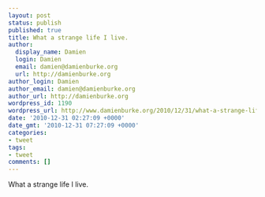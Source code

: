```yaml
---
layout: post
status: publish
published: true
title: What a strange life I live.
author:
  display_name: Damien
  login: Damien
  email: damien@damienburke.org
  url: http://damienburke.org
author_login: Damien
author_email: damien@damienburke.org
author_url: http://damienburke.org
wordpress_id: 1190
wordpress_url: http://www.damienburke.org/2010/12/31/what-a-strange-life-i-live/
date: '2010-12-31 02:27:09 +0000'
date_gmt: '2010-12-31 07:27:09 +0000'
categories:
- tweet
tags:
- tweet
comments: []
---
```

<p>What a strange life I live.</p>
